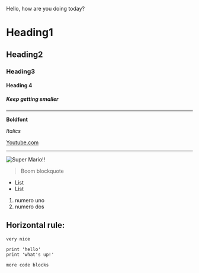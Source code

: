 Hello, how are you doing today?
# Heading1
## Heading2
### Heading3
#### Heading 4
##### Keep getting smaller
---

**Boldfont**

*Italics*

[Youtube.com](https://www.youtube.com/)

---
![Super Mario!!](https://pngimg.com/uploads/mario/mario_PNG125.png)
> Boom blockquote
* List 
* List
1. numero uno
2. numero dos

Horizontal rule:
---
`very nice`

````
print 'hello'
print 'what's up!'
````


````
more code blocks 


